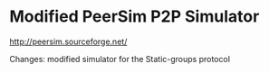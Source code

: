 # Modified PeerSim P2P Simulator
http://peersim.sourceforge.net/

Changes: modified simulator for the Static-groups protocol
